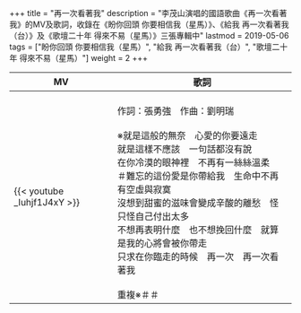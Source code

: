 +++
title = "再一次看著我"
description = "李茂山演唱的國語歌曲《再一次看著我》的MV及歌詞，收錄在《盼你回頭 你要相信我（星馬）》、《給我 再一次看著我（台）》及《歌壇二十年 得來不易（星馬）》三張專輯中"
lastmod = 2019-05-06
tags = ["盼你回頭 你要相信我（星馬）", "給我 再一次看著我（台）", "歌壇二十年 得來不易（星馬）"]
weight = 2
+++

MV  | 歌詞  
--------------|-------
{{< youtube _Iuhjf1J4xY >}}|<br/>作詞：張勇強　作曲：劉明瑞<br/><br/>※就是這般的無奈　心愛的你要遠走<br/>就是這樣不應該　一句話都沒有說<br/>在你冷漠的眼神裡　不再有一絲絲溫柔<br/>＃難忘的這份愛是你帶給我　生命中不再有空虛與寂寞<br/>沒想到甜蜜的滋味會變成辛酸的離愁　怪只怪自己付出太多<br/>不想再表明什麼　也不想挽回什麼　就算是我的心將會被你帶走<br/>只求在你臨走的時候　再一次　再一次看著我<br/><br/>重複※＃＃
